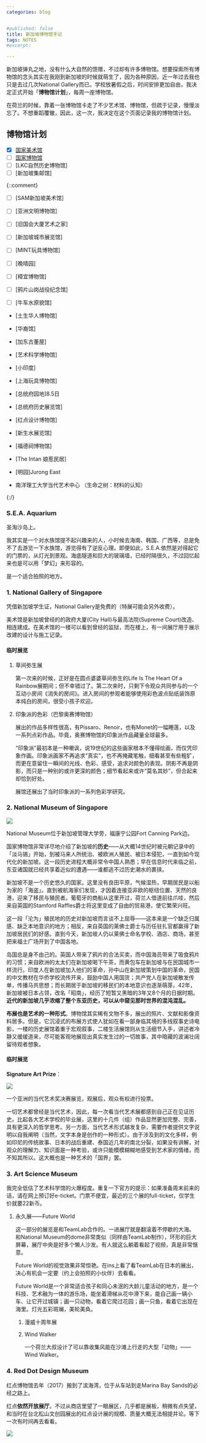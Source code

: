 ```yaml
---
categories: blog


#published: false 
title: 新加坡博物馆手记
tags: NOTES
#excerpt: 

---
```




新加坡弹丸之地，没有什么大自然的馈赠，不过却有许多博物馆。想要探索所有博物馆的念头其实在我刚到新加坡的时候就萌生了，因为各种原因，近一年过去我也只是去过几次National Gallery而已。学校放暑假之后，时间安排更加自由，我决定正式开始「**博物馆计划**」，每周一座博物馆。

在荷兰的时候，靠着一张博物馆卡走了不少艺术馆、博物馆，但疏于记录，慢慢淡忘了。不想重蹈覆辙，因此，这一次，我决定在这个页面记录我的博物馆计划。

<!--more-->

## 博物馆计划



- [x] [国家美术馆](#1-national-gallery-of-singapore)
- [ ] [国家博物馆](#2-national-museum-of-singapore)
- [ ] [LKC自然历史博物馆]
- [ ] [新加坡集邮馆]

{::comment}

- [ ] [SAM新加坡美术馆]



- [ ] [亚洲文明博物馆]

- [ ] [旧国会大厦艺术之家]

- [ ] [新加坡城市展览馆]

- [ ] [MINT玩具博物馆]



- [ ] [晚晴园]

- [ ] [樟宜博物馆]

- [ ] [鸦片山岗战役纪念馆]

- [ ] [牛车水原貌馆]

  



- [土生华人博物馆]

- [华裔馆]

- [加东古董屋]

- [艺术科学博物馆]

- [小印度]

- [上海玩具博物馆]

- [总统府园地]8.5日

- [总统府历史展览馆]

- [红点设计博物馆]

- [新生水展览馆]

- [福德祠博物馆]

- [The Intan 娘惹民居]

- [明园]Jurong East

- 南洋理工大学当代艺术中心 （生命之树：材料的认知）

{:/}

### S.E.A. Aquarium

圣淘沙岛上。

我其实是一个对水族馆提不起兴趣来的人，小时候去海南、韩国、广西等，总是免不了去游览一下水族馆，游览得有了逆反心理。即便如此，S.E.A.依然是对得起它的门票的，从灯光到景观。海底隧道和巨大的玻璃墙，已经时隔很久，不过回忆起来也是可以用「梦幻」来形容的。

是一个适合拍照的地方。

### 1. National Gallery of Singapore

凭借新加坡学生证，National Gallery是免费的（特展可能会另外收费）。

美术馆是新加坡曾经的的政府大厦(City Hall)与最高法院(Supreme Court)改造、相连建成。在美术馆的一楼可以看到曾经的监狱，而在楼上，有一间展厅用于展示改建的设计与施工记录。

#### 临时展览

1. 草间弥生展

   第一次来的时候，正好是在圆点婆婆草间弥生的Life Is The Heart Of a Rainbow展期间；但不幸错过了。第二次来时，只剩下令观众共同参与的一个互动小房间《消失的房间》。进入房间的参观者能够使用彩色波点贴纸装饰原本纯白的房间，很受小孩子欢迎。

2. 印象派的色彩（巴黎奥赛博物馆）

   展出的作品多样性很高，有Pissaro、Renoir，也有Monet的一幅睡莲，以及一系列点彩作品。毕竟，奥赛博物馆的印象派作品藏量全球最多。

   “印象派”最初本是一种嘲讽，说19世纪的这些画家根本不懂得绘画，而仅凭印象作画。印象派画家不再追求“真实”，也不再掩藏笔触，细看甚至有些粗犷，而更在意留住一瞬间的光线、色彩、感受，追求对颜色的表现。阴影不再是阴影，而只是一种别的或许更深的颜色；细节看起来或许“莫名其妙”，但合起来却恰到好处。

   展馆还展出了当时印象派的一系列色彩学研究。

### 2. National Museum of Singapore

![](https://wx3.sinaimg.cn/mw690/0060lm7Tly1fsfj677w5bj31kw0l07wh.jpg)

National Museum位于新加坡管理大学旁，福康宁公园Fort Canning Park边。

国家博物馆非常详尽地介绍了新加坡的**历史**——从大概14世纪时被元朝记录中的「淡马锡」开始，到被马来人所统治、被欧洲人殖民、被日本侵犯，一直到如今现代化的新加坡。这一段历史进程大概非常令中国人熟悉；早在信息时代来临之前，东亚诸国就已经共享着近似的遭遇——谁都逃不过历史潮水的裹挟。

新加坡不是一个历史悠久的国家。这里没有良田平原，气候湿热，早期居民是以船为家的「海盗」。直到被航海家们发现，才因着连接亚非欧的枢纽位置、天然的良港，迎来了移民与殖民者。葡萄牙的商船从这里开过，荷兰人借道前往爪哇，然后来自英国的Stamford Raffles爵士将这里变成了自由的贸易港，使它繁荣兴旺。

这一段「沦为」殖民地的历史对新加坡而言谈不上屈辱——这本来是一个缺乏归属感、缺乏本地意识的地方；相反，来自英国的莱佛士爵士与历任驻扎官都赢得了新加坡居民们的好感。直到今天，新加坡人仍以莱佛士命名学校、酒店、商场，甚至把来福士广场开到了中国各地。

岛国总是身不由己的。英国人带来了鸦片的合法买卖，而中国海员带来了吸食鸦片的习惯；来自欧洲的太太们在新加坡喝下午茶，而黄包车在新加坡与在民国城市一样流行。印度人在新加坡加入他们的革命，孙中山在新加坡策划中国的革命，民国的中文教材在华侨学校流传开来，鼓励中国人用国货；共产党人在新加坡散发传单，传播马共思想；而长期居于新加坡的移民们的本地意识也逐渐萌芽。42年，新加坡被日本占领，改名「昭南」，经历了短暂又黑暗的3年又8个月的日据时期。**近代的新加坡几乎浓缩了整个东亚历史，可以从中窥见那时世界的混沌混乱。**

**布展也是艺术的一种形式**。博物馆其实稀有文物不多，展出的照片、文献和影像资料居多。但是，它沉浸式的布展方式使人犹如在看一部身临其境的多线叙事史诗电影，一楼的历史展馆着重于宏观叙事，二楼生活展馆则从生活细节入手，讲述者冷静又缓缓道来，尽可能客观地展现出真实发生过的一切故事，其中暗藏的波澜壮阔留待观者想象。

#### 临时展览

**Signature Art Prize**：

![](https://wx3.sinaimg.cn/mw690/0060lm7Tly1fsfj8eojaqj31kw23vhdv.jpg)

一个亚洲的当代艺术奖决赛展览，观展后，观众有权进行投票。

一切艺术都曾经是当代艺术，因此，每一次看当代艺术展都感到自己正在见证历史。比起各大艺术学校的毕业展，这里的十几件（组）作品显然更加完整、完善，具有更深入的哲学思考。另一方面，当代艺术形式越发复杂，需要作者提供文字说明以自我阐明（当然，文字本身是创作的一种形式）。由于涉及到的文化多样，例如印尼的传统故事、日本的战后重建、泰国近几年的南北分裂，如果没有讲解，对观众的理解力、知识面是一种考验，或许只能模模糊糊地感受到艺术家的情绪，而不知其所以。这大概也是一种艺术的「国界」罢。



### 3. Art Science Museum

我完全低估了艺术科学馆的火爆程度。重复一下官方的提示：如果准备周末前来的话，请在网上预订好e-ticket。门票不便宜，最近的三个展的full-ticket，仅学生价就要22新币。

1. 永久展——Future World

   这一部分的展览是和TeamLab合作的。一进展厅就是翻滚着不停歇的大海。和National Museum的dome非常类似（同样由TeamLab制作），环形的巨大屏幕，展厅中央是好多个懒人沙发。有人就这么躺着看起了视频，真是非常惬意。

   Future World的视觉效果非常惊艳。在ins上看了看TeamLab在日本的展出，决心有机会一定要（约上会拍照的小伙伴）去看看。

   Future World是一个非常适合孩子和同心未泯的大龄儿童活动的地方，是一个科技、艺术融为一体的游乐场，能坐着滑梯从花中滑下来，能自己画一辆小车、让它开过城镇；画一只动物，看着它爬过花园；画一只鱼，看着它出现在海里。灯光五彩斑斓，美轮美奂。

   1. 漫威十周年展

   2. Wind Walker

      一个荷兰大叔设计了可以靠收集风能在沙滩上行走的大型「动物」——Wind Walker。

      

### 4. Red Dot Design Museum

红点博物馆去年（2017）搬到了滨海湾，位于从车站到走Marina Bay Sands的必经之路上。

红点**依然开放展厅**。不过从商店里望了一眼展区，几乎都是展板，稍微有点失望，和当时在台北松山文创园展出的红点设计展的规模、质量大概无法相提并论。等下一次有时间再去看看。



![](https://static1.squarespace.com/static/59ef81176957da411cb2b71e/t/5a5d71ec652dea16058535ab/1512697843446/DesignMuseumShop01.jpg?format=1000w)



